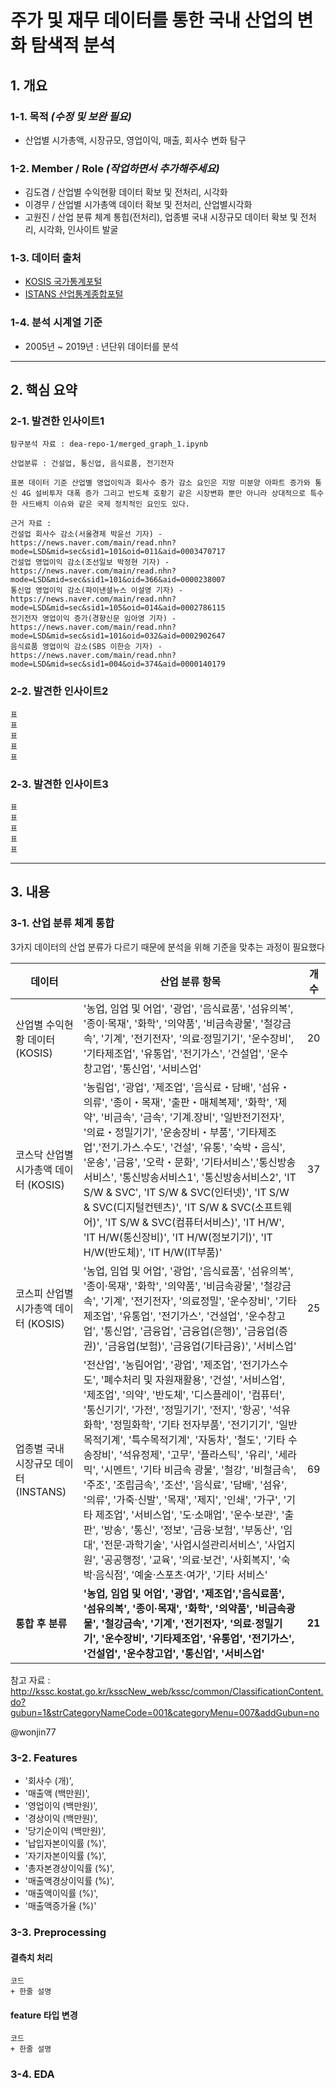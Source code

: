 # 주가 및 재무 데이터를 통한 국내 산업의 변화 탐색적 분석

## 1. 개요
### 1-1. 목적 *(수정 및 보완 필요)*
- 산업별 시가총액, 시장규모, 영업이익, 매출, 회사수 변화 탐구  




### 1-2. Member / Role *(작업하면서 추가해주세요)*
- 김도겸 / 산업별 수익현황 데이터 확보 및 전처리, 시각화
- 이경무 / 산업별 시가총액 데이터 확보 및 전처리, 산업별시각화
- 고원진 / 산업 분류 체계 통힙(전처리), 업종별 국내 시장규모 데이터 확보 및 전처리, 시각화, 인사이트 발굴

### 1-3. 데이터 출처
- [KOSIS 국가통계포털](https://kosis.kr/index/index.do)
- [ISTANS 산업통계종합포털](https://istans.or.kr/mainMenu.do)

### 1-4. 분석 시계열 기준
- 2005년 ~ 2019년 : 년단위 데이터를 분석

***

## 2. 핵심 요약
### 2-1. 발견한 인사이트1
```
탐구분석 자료 : dea-repo-1/merged_graph_1.ipynb

산업분류 : 건설업, 통신업, 음식료품, 전기전자

표본 데이터 기준 산업별 영업이익과 회사수 증가 감소 요인은 지방 미분양 아파트 증가와 통신 4G 설비투자 대폭 증가 그리고 반도체 호황기 같은 시장변화 뿐만 아니라 상대적으로 특수한 사드배치 이슈와 같은 국제 정치적인 요인도 있다.

근거 자료 : 
건설업 회사수 감소(서울경제 박윤선 기자) - https://news.naver.com/main/read.nhn?mode=LSD&mid=sec&sid1=101&oid=011&aid=0003470717
건설업 영업이익 감소(조선일보 박정현 기자) - https://news.naver.com/main/read.nhn?mode=LSD&mid=sec&sid1=101&oid=366&aid=0000238007
통신업 영업이익 감소(파이낸셜뉴스 이설영 기자) -https://news.naver.com/main/read.nhn?mode=LSD&mid=sec&sid1=105&oid=014&aid=0002786115
전기전자 영업이익 증가(경향신문 임아영 기자) - https://news.naver.com/main/read.nhn?mode=LSD&mid=sec&sid1=101&oid=032&aid=0002902647
음식료품 영업이익 감소(SBS 이한승 기자) - https://news.naver.com/main/read.nhn?mode=LSD&mid=sec&sid1=004&oid=374&aid=0000140179
```

### 2-2. 발견한 인사이트2
```
표
표
표
표
표
```

### 2-3. 발견한 인사이트3
```
표
표
표
표
표
```

***

## 3. 내용

### 3-1. 산업 분류 체계 통합
3가지 데이터의 산업 분류가 다르기 때문에 분석을 위해 기준을 맞추는 과정이 필요했다

데이터 | 산업 분류 항목 | 개수
-----| -----------|------
산업별 수익현황 데이터 (KOSIS) | '농업, 임업 및 어업', '광업', '음식료품', '섬유의복', '종이·목재', '화학', '의약품', '비금속광물', '철강금속', '기계', '전기전자', '의료·정밀기기', '운수장비', '기타제조업', '유통업', '전기가스', '건설업', '운수창고업', '통신업', '서비스업' | 20
코스닥 산업별 시가총액 데이터 (KOSIS) | '농림업', '광업', '제조업', '음식료・담배', '섬유・의류', '종이・목재', '출판・매체복제', '화학', '제약', '비금속', '금속', '기계.장비', '일반전기전자', '의료・정밀기기', '운송장비・부품', '기타제조업','전기.가스.수도', '건설', '유통', '숙박・음식', '운송', '금융', '오락・문화', '기타서비스','통신방송서비스', '통신방송서비스1', '통신방송서비스2', 'IT S/W & SVC', 'IT S/W & SVC(인터넷)', 'IT S/W & SVC(디지털컨텐츠)', 'IT S/W & SVC(소프트웨어)', 'IT S/W & SVC(컴퓨터서비스)', 'IT H/W', 'IT H/W(통신장비)', 'IT H/W(정보기기)', 'IT H/W(반도체)', 'IT H/W(IT부품)' | 37
코스피 산업별 시가총액 데이터 (KOSIS) | '농업, 임업 및 어업', '광업', '음식료품', '섬유의복', '종이·목재', '화학', '의약품', '비금속광물', '철강금속', '기계', '전기전자', '의료정밀', '운수장비', '기타제조업', '유통업', '전기가스', '건설업', '운수창고업', '통신업', '금융업', '금융업(은행)', '금융업(증권)', '금융업(보험)', '금융업(기타금융)', '서비스업' | 25
업종별 국내 시장규모 데이터 (INSTANS) | '전산업', '농림어업', '광업', '제조업', '전기가스수도', '폐수처리 및 자원재활용', '건설', '서비스업', '제조업', '의약', '반도체', '디스플레이', '컴퓨터', '통신기기', '가전', '정밀기기', '전지', '항공', '석유화학', '정밀화학', '기타 전자부품', '전기기기', '일반목적기계', '특수목적기계', '자동차', '철도', '기타 수송장비', '석유정제', '고무', '플라스틱', '유리', '세라믹', '시멘트', '기타 비금속 광물', '철강', '비철금속', '주조', '조립금속', '조선', '음식료', '담배', '섬유', '의류', '가죽·신발', '목재', '제지', '인쇄', '가구', '기타 제조업', '서비스업', '도·소매업', '운수·보관', '출판', '방송', '통신', '정보', '금융·보험', '부동산', '임대', '전문·과학기술', '사업시설관리서비스', '사업지원', '공공행정', '교육', '의료·보건', '사회복지', '숙박·음식점', '예술·스포츠·여가', '기타 서비스' | 69
**통합 후 분류** | **'농업, 임업 및 어업', '광업', '제조업','음식료품', '섬유의복', '종이·목재', '화학', '의약품', '비금속광물', '철강금속', '기계', '전기전자', '의료·정밀기기', '운수장비', '기타제조업', '유통업', '전기가스', '건설업', '운수창고업', '통신업', '서비스업'** | **21**

참고 자료 : http://kssc.kostat.go.kr/ksscNew_web/kssc/common/ClassificationContent.do?gubun=1&strCategoryNameCode=001&categoryMenu=007&addGubun=no

@wonjin77
### 3-2. Features
- '회사수 (개)',
- '매출액 (백만원)',
- '영업이익 (백만원)',
- '경상이익 (백만원)',
- '당기순이익 (백만원)',
- '납입자본이익률 (%)',
- '자기자본이익률 (%)',
- '총자본경상이익률 (%)',
- '매출액경상이익률 (%)',
- '매출액이익률 (%)',
- '매출액증가율 (%)'

### 3-3. Preprocessing
#### 결측치 처리
```
코드
+ 한줄 설명
```

#### feature 타입 변경
```
코드
+ 한줄 설명
```


### 3-4. EDA
